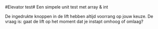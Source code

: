 #Elevator test#
Een simpele unit test met array & int

De ingedrukte knoppen in de lift hebben altijd voorrang op jouw keuze. De vraag is: gaat de lift op het moment dat je instapt omhoog of omlaag?
